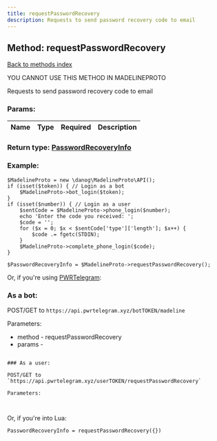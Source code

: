 ```yaml
---
title: requestPasswordRecovery
description: Requests to send password recovery code to email
---
```

## Method: requestPasswordRecovery  
[Back to methods index](index.md)


YOU CANNOT USE THIS METHOD IN MADELINEPROTO


Requests to send password recovery code to email

### Params:

| Name     |    Type       | Required | Description |
|----------|:-------------:|:--------:|------------:|


### Return type: [PasswordRecoveryInfo](../types/PasswordRecoveryInfo.md)

### Example:


```
$MadelineProto = new \danog\MadelineProto\API();
if (isset($token)) { // Login as a bot
    $MadelineProto->bot_login($token);
}
if (isset($number)) { // Login as a user
    $sentCode = $MadelineProto->phone_login($number);
    echo 'Enter the code you received: ';
    $code = '';
    for ($x = 0; $x < $sentCode['type']['length']; $x++) {
        $code .= fgetc(STDIN);
    }
    $MadelineProto->complete_phone_login($code);
}

$PasswordRecoveryInfo = $MadelineProto->requestPasswordRecovery();
```

Or, if you're using [PWRTelegram](https://pwrtelegram.xyz):

### As a bot:

POST/GET to `https://api.pwrtelegram.xyz/botTOKEN/madeline`

Parameters:

* method - requestPasswordRecovery
* params - 

```

### As a user:

POST/GET to `https://api.pwrtelegram.xyz/userTOKEN/requestPasswordRecovery`

Parameters:



```

Or, if you're into Lua:

```
PasswordRecoveryInfo = requestPasswordRecovery({})
```

